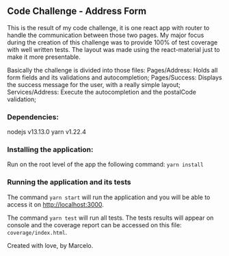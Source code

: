## Code Challenge - Address Form

This is the result of my code challenge, it is one react app with router
to handle the communication between those two pages.
My major focus during the creation of this challenge was to provide
100% of test coverage with well written tests. The layout was made using
the react-material just to make it more presentable.

Basically the challenge is divided into those files:
Pages/Address: Holds all form fields and its validations and autocompletion;
Pages/Success: Displays the success message for the user, with a really simple layout;
Services/Address: Execute the autocompletion and the postalCode validation;

### Dependencies:
nodejs v13.13.0
yarn v1.22.4

### Installing the application:
Run on the root level of the app the following command:
`yarn install`

### Running the application and its tests
The command `yarn start` will run the application and you will be able
to access it on <http://localhost:3000>.

The command `yarn test` will run all tests. The tests results will appear on
console and the coverage report can be accessed on this file: `coverage/index.html`.


Created with love, by Marcelo.
